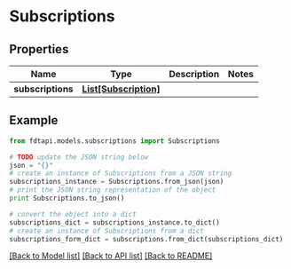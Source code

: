 # Subscriptions


## Properties
Name | Type | Description | Notes
------------ | ------------- | ------------- | -------------
**subscriptions** | [**List[Subscription]**](Subscription.md) |  | 

## Example

```python
from fdtapi.models.subscriptions import Subscriptions

# TODO update the JSON string below
json = "{}"
# create an instance of Subscriptions from a JSON string
subscriptions_instance = Subscriptions.from_json(json)
# print the JSON string representation of the object
print Subscriptions.to_json()

# convert the object into a dict
subscriptions_dict = subscriptions_instance.to_dict()
# create an instance of Subscriptions from a dict
subscriptions_form_dict = subscriptions.from_dict(subscriptions_dict)
```
[[Back to Model list]](../README.md#documentation-for-models) [[Back to API list]](../README.md#documentation-for-api-endpoints) [[Back to README]](../README.md)


